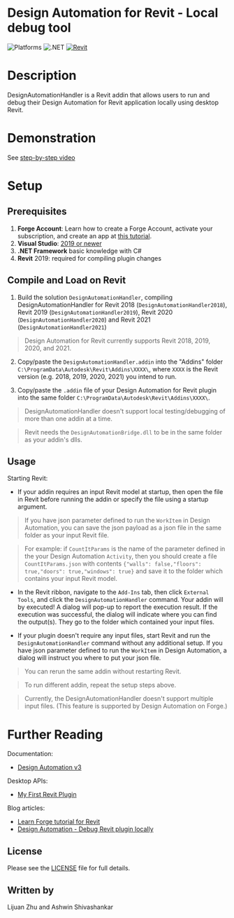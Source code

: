 # Design Automation for Revit - Local debug tool 

![Platforms](https://img.shields.io/badge/Plugins-Windows-lightgray.svg)
![.NET](https://img.shields.io/badge/.NET%20Framework-4.8-blue.svg)
[![Revit](https://img.shields.io/badge/Revit-2018|2019|2020|2021-lightblue.svg)](http://developer.autodesk.com/)

# Description

DesignAutomationHandler is a Revit addin that allows users to run and debug their Design Automation for Revit application locally using desktop Revit. 

# Demonstration

See [step-by-step video](https://www.youtube.com/watch?v=i0LJ9JOpKMQ)

# Setup

## Prerequisites

1. **Forge Account**: Learn how to create a Forge Account, activate your subscription, and create an app at [this tutorial](http://learnforge.autodesk.io/#/account/). 
2. **Visual Studio**: [2019 or newer](https://visualstudio.microsoft.com/)
3. **.NET Framework** basic knowledge with C#
4. **Revit** 2019: required for compiling plugin changes

## Compile and Load on Revit

1. Build the solution `DesignAutomationHandler`, compiling DesignAutomationHandler for Revit 2018 (`DesignAutomationHandler2018`), Revit 2019 (`DesignAutomationHandler2019`), Revit 2020 (`DesignAutomationHandler2020`) and Revit 2021 (`DesignAutomationHandler2021`)
> Design Automation for Revit currently supports Revit 2018, 2019, 2020, and 2021.

2. Copy/paste the `DesignAutomationHandler.addin` into the "Addins" folder `C:\ProgramData\Autodesk\Revit\Addins\XXXX\`, where `XXXX` is the Revit version (e.g. 2018, 2019, 2020, 2021) you intend to run.

3. Copy/paste the `.addin` file of your Design Automation for Revit plugin into the same folder `C:\ProgramData\Autodesk\Revit\Addins\XXXX\`. 

> DesignAutomationHandler doesn't support local testing/debugging of more than one addin at a time.

> Revit needs the `DesignAutomationBridge.dll` to be in the same folder as your addin's dlls.

## Usage

Starting Revit:

- If your addin requires an input Revit model at startup, then open the file in Revit before running the addin or specify the file using a startup argument.

> If you have json parameter defined to run the `WorkItem` in Design Automation, you can save the json payload as a json file in the same folder as your input Revit file.

> For example: if `CountItParams` is the name of the parameter defined in the your Design Automation `Activity`, then you should create a file `CountItParams.json` with contents `{"walls": false,"floors": true,"doors": true,"windows": true}` and save it to the folder which contains your input Revit model.  

- In the Revit ribbon, navigate to the `Add-Ins` tab, then click `External Tools`, and click the `DesignAutomationHandler` command. Your addin will by executed! A dialog will pop-up to report the execution result. If the execution was successful, the dialog will indicate where you can find the output(s). They go to the folder which contained your input files. 

- If your plugin doesn't require any input files, start Revit and run the `DesignAutomationHandler` command without any additional setup. If you have json parameter defined to run the `WorkItem` in Design Automation, a dialog will instruct you where to put your json file.  

> You can rerun the same addin without restarting Revit. 

> To run different addin, repeat the setup steps above.

> Currently, the DesignAutomationHandler doesn't support multiple input files.  (This feature is supported by Design Automation on Forge.)

# Further Reading

Documentation:

- [Design Automation v3](https://forge.autodesk.com/en/docs/design-automation/v3/developers_guide/overview/)

Desktop APIs:

- [My First Revit Plugin](https://knowledge.autodesk.com/support/revit-products/learn-explore/caas/simplecontent/content/my-first-revit-plug-overview.html)

Blog articles:

- [Learn Forge tutorial for Revit](https://forge.autodesk.com/blog/introducing-design-automation-tutorial-autocad-inventor-revit-engines)
- [Design Automation - Debug Revit plugin locally](https://forge.autodesk.com/blog/design-automation-debug-revit-plugin-locally)

## License

Please see the [LICENSE](LICENSE) file for full details.

## Written by

Lijuan Zhu and Ashwin Shivashankar
